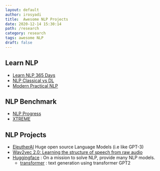 ```yaml
---
layout: default
author: irosyadi
title:  Awesome NLP Projects
date: 2020-12-14 15:30:14
path: /research
category: research
tags: awesome NLP
draft: false
---
```


## Learn NLP
- [Learn NLP 365 Days](https://ryanong.co.uk/natural-language-processing-365/)
- [NLP Classical vs DL](https://github.com/JosephAssaker/Twitter-Sentiment-Analysis-Classical-Approach-VS-Deep-Learning)
- [Modern Practical NLP](https://github.com/jmugan/modern_practical_nlp)

## NLP Benchmark
- [NLP Progress](https://nlpprogress.com/)
- [XTREME](https://sites.research.google/xtreme)

## NLP Projects
- [EleutherAI](https://docs.google.com/document/d/1wfCZBd18DMNt6YcC6boPNMd9qzzH3zpHHfKj4dezk0g/edit#) Huge open source Language Models (i.e like GPT-3)
- [Wav2vec 2.0: Learning the structure of speech from raw audio](https://ai.facebook.com/blog/wav2vec-20-learning-the-structure-of-speech-from-raw-audio/)
- [Huggingface](https://huggingface.co/) : On a mission to solve NLP, provide many NLP models.
    - [transformer](https://transformer.huggingface.co/) : text generation using transformer GPT2
